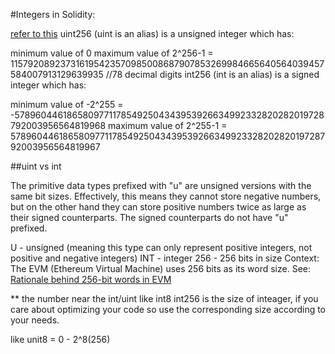 #Integers in Solidity:

[refer to this](https://ethereum.stackexchange.com/questions/29946/what-is-uint256)
uint256 (uint is an alias) is a unsigned integer which has:

minimum value of 0
maximum value of 2^256-1 = 115792089237316195423570985008687907853269984665640564039457584007913129639935 //78 decimal digits
int256 (int is an alias) is a signed integer which has:

minimum value of -2^255 = -57896044618658097711785492504343953926634992332820282019728792003956564819968
maximum value of 2^255-1 = 57896044618658097711785492504343953926634992332820282019728792003956564819967

##uint vs int

The primitive data types prefixed with "u" are unsigned versions with the same bit sizes. Effectively, this means they cannot store negative numbers, but on the other hand they can store positive numbers twice as large as their signed counterparts. The signed counterparts do not have "u" prefixed.


U - unsigned (meaning this type can only represent positive integers, not positive and negative integers)
INT - integer
256 - 256 bits in size
Context: The EVM (Ethereum Virtual Machine) uses 256 bits as its word size. See: [Rationale behind 256-bit words in EVM](https://ethereum.stackexchange.com/questions/7382/rationale-behind-256-bit-words-in-evm)


** the number near the int/uint like int8 int256 is the size of inteager, if you care about optimizing your code so use the corresponding size according to your needs.

like unit8 = 0 - 2^8(256)